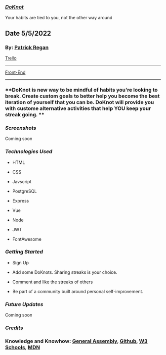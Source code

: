 ### [ **_DoKnot_**](https://neighbourhood-front.herokuapp.com/)

Your habits are tied to you, not the other way around


## Date 5/5/2022

### By: [Patrick Regan](https://github.com/pregan23)

[Trello](https://trello.com/b/mMRXbVPx/doknots)

---

[Front-End](https://github.com/pregan23/DoKnotsFront)

---

### **DoKnot is new way to be mindful of habits you're looking to break.  Create custom goals to better help you become the best iteration of yourself that you can be. DoKnot will provide you with custome alternative activities that help YOU keep your streak going. **

### **_Screenshots_**

Coming soon


### **_Technologies Used_**

- HTML

- CSS

- Javscript

- PostgreSQL

- Express

- Vue

- Node

- JWT

- FontAwesome


### **_Getting Started_**

- Sign Up

- Add some DoKnots.  Sharing streaks is your choice.

- Comment and like the streaks of others

- Be part of a community built around personal self-improvement.

### **_Future Updates_**

Coming soon


### **_Credits_**





### **Knowledge and Knowhow**: [General Assembly](https://generalassemb.ly/), [Github](https://github.com/), [W3 Schools](https://www.w3schools.com/), [MDN](https://developer.mozilla.org/en-US/)

